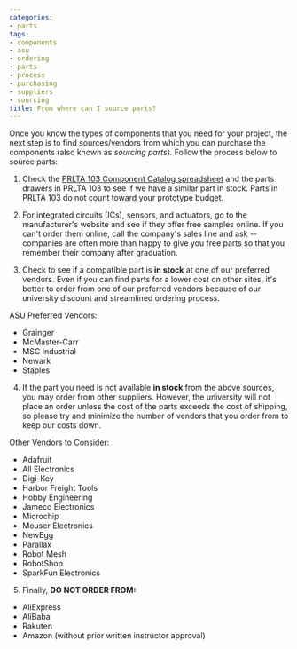 ```yaml
---
categories:
- parts
tags:
- components
- asu
- ordering
- parts
- process
- purchasing
- suppliers
- sourcing
title: From where can I source parts?
---
```


Once you know the types of components that you need for your project, the next step is to find sources/vendors from which you can purchase the components (also known as *sourcing parts*). Follow the process below to source parts:

1.  Check the [PRLTA 103 Component Catalog spreadsheet](https://docs.google.com/spreadsheets/d/1Zs7IGH23BTm1TYUMbUMgAajpoCHKaj_jCZakPANoYIU/edit?usp=sharing) and the parts drawers in PRLTA 103 to see if we have a similar part in stock. Parts in PRLTA 103 do not count toward your prototype budget.

2.  For integrated circuits (ICs), sensors, and actuators, go to the manufacturer's website and see if they offer free samples online. If you can't order them online, call the company's sales line and ask -- companies are often more than happy to give you free parts so that you remember their company after graduation.

3.  Check to see if a compatible part is **in stock** at one of our preferred vendors. Even if you can find parts for a lower cost on other sites, it's better to order from one of our preferred vendors because of our university discount and streamlined ordering process.

ASU Preferred Vendors:

-   Grainger
-   McMaster-Carr
-   MSC Industrial
-   Newark
-   Staples

4.  If the part you need is not available **in stock** from the above sources, you may order from other suppliers. However, the university will not place an order unless the cost of the parts exceeds the cost of shipping, so please try and minimize the number of vendors that you order from to keep our costs down.

Other Vendors to Consider:

-   Adafruit
-   All Electronics
-   Digi-Key
-   Harbor Freight Tools
-   Hobby Engineering
-   Jameco Electronics
-   Microchip
-   Mouser Electronics
-   NewEgg
-   Parallax
-   Robot Mesh
-   RobotShop
-   SparkFun Electronics

5.  Finally, **DO NOT ORDER FROM:**

-   AliExpress
-   AliBaba
-   Rakuten
-   Amazon (without prior written instructor approval)
